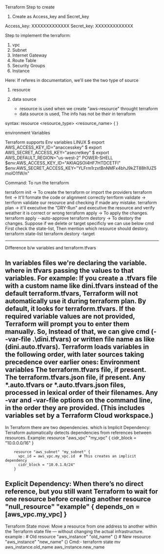 Terraform Step to create

1. Create as Access_key and Secret_key 

Access_key: XXXXXXXXXXXXX
Secret_key: XXXXXXXXXXXXX

Step to implement the terraform:

1. vpc
2. Subnet
3. Internet Gateway
4. Route Table
5. Security Groups
6. Instance

Here: If referes in documentation, we'll see the two type of source
1. resource
2. data source

	* resource is used when we create "aws-resource" throught terraform
	* data source is used, The info has not be their in terraform

syntax:
	resource <resource_type> <resource_name> {
	}
	
environment Variables

Terraform supports Env variables
				LINUX
$ export AWS_ACCESS_KEY_ID="anaccesskey"
$ export AWS_SECRET_ACCESS_KEY="asecretkey"
$ export AWS_DEFAULT_REGION="us-west-2"
				POWER-SHELL
$env:AWS_ACCESS_KEY_ID="AKIAQSOI4HF7HTDCETFI"
$env:AWS_SECRET_ACCESS_KEY="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"

Command: To run the terraform

terraform init -> To create the terraform or import the providers
terraform fmt -> It'll formate the code or alignment correctly
terrform validate -> terrform validate our resource and checking if made any mistake.
terraform plan -> it'll executive the "DRY-Run" and executive the resource and verify weather it is correct or wrong
terraform apply -> To apply the changes.
	terraform apply --auto-approve
terraform destory -> To destory the changes.
	Suppose if we delete or target specificly we can use below cmd
	First check the state-list, Then mention which resource should destory.
		terraform state-list
		terraform destory -target <mention-resource>
		
-------------------------------------------------------------------------------------------------------

Difference b/w variables and terraform.tfvars

In variables files we're declaring the variable. where in tfvars passing the values to that variables.
 For example: If you create a .tfvars file with a custom name like dini.tfvars instead of the default terraform.tfvars, 
			  Terraform will not automatically use it during terraform plan. By default, it looks for terraform.tfvars. 
			  If the required variable values are not provided, Terraform will prompt you to enter them manually.
			  So, Instead of that, we can give cmd (--var-file .\dini.tfvars) or written file name as like (dini.auto.tfvars).
Terraform loads variables in the following order, with later sources taking precedence over earlier ones:
Environment variables
The terraform.tfvars file, if present.
The terraform.tfvars.json file, if present.
Any *.auto.tfvars or *.auto.tfvars.json files, processed in lexical order of their filenames.
Any -var and -var-file options on the command line, in the order they are provided. (This includes variables set by a Terraform Cloud workspace.)
-------------------------------------------------------------------------------------------------------
In Terraform there are two dependencies. which is
Implicit Dependency: 
	Terraform automatically detects dependencies from references between resources.
	Example:
		resource "aws_vpc" "my_vpc" {
		  cidr_block = "10.0.0.0/16"
		}

		resource "aws_subnet" "my_subnet" {
		  vpc_id = aws_vpc.my_vpc.id  # This creates an implicit dependency
		  cidr_block = "10.0.1.0/24"
		}
Explicit Dependency:
	When there’s no direct reference, but you still want Terraform to wait for one resource before creating another
	resource "null_resource" "example" {
	  depends_on = [aws_vpc.my_vpc]
	}
-------------------------------------------------------------------------------------------------------
Terraform State move:
	Move a resource from one address to another within the Terraform state file — without changing the actual infrastructure.
	example :
		# Old
		resource "aws_instance" "old_name" {}
		# New
		resource "aws_instance" "new_name" {}
Cmd:- terraform state mv aws_instance.old_name aws_instance.new_name
